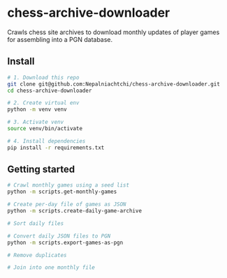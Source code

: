 chess-archive-downloader
========================

Crawls chess site archives to download monthly updates of player games for assembling into a PGN database.


## Install

```bash
# 1. Download this repo
git clone git@github.com:Nepalniachtchi/chess-archive-downloader.git
cd chess-archive-downloader

# 2. Create virtual env
python -m venv venv

# 3. Activate venv
source venv/bin/activate

# 4. Install dependencies
pip install -r requirements.txt
```

## Getting started

```bash
# Crawl monthly games using a seed list
python -m scripts.get-monthly-games

# Create per-day file of games as JSON
python -m scripts.create-daily-game-archive

# Sort daily files

# Convert daily JSON files to PGN
python -m scripts.export-games-as-pgn

# Remove duplicates

# Join into one monthly file
```
